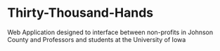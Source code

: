 # Thirty-Thousand-Hands
Web Application designed to interface between non-profits in Johnson County and Professors and students at the University of Iowa
